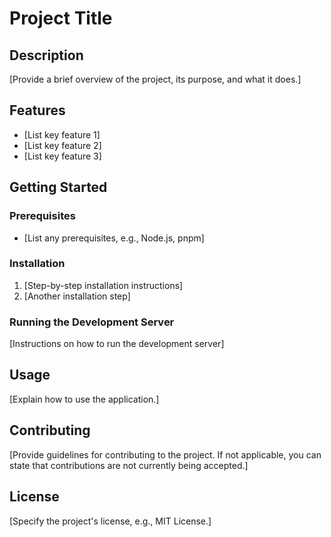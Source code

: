 # Project Title

## Description

[Provide a brief overview of the project, its purpose, and what it does.]

## Features

- [List key feature 1]
- [List key feature 2]
- [List key feature 3]

## Getting Started

### Prerequisites

- [List any prerequisites, e.g., Node.js, pnpm]

### Installation

1. [Step-by-step installation instructions]
2. [Another installation step]

### Running the Development Server

[Instructions on how to run the development server]

## Usage

[Explain how to use the application.]

## Contributing

[Provide guidelines for contributing to the project. If not applicable, you can state that contributions are not currently being accepted.]

## License

[Specify the project's license, e.g., MIT License.]
